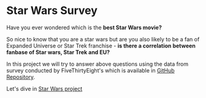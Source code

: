 # Star Wars Survey
Have you ever wondered which is the **best Star Wars movie?** 

So nice to know that you are a star wars but are you also likely to be a fan of Expanded Universe or Star Trek franchise - **is there a correlation between fanbase of Star wars, Star Trek and EU?**  

In this project we will try to answer above questions using the data from survey conducted by FiveThirtyEight's which is available in [GitHub Repository](https://github.com/fivethirtyeight/data/tree/master/star-wars-survey).

Let's dive in [Star Wars project](https://github.com/Parthsanghvi11/Star-Wars-Survey/blob/main/Star%20wars%20Project.ipynb)


